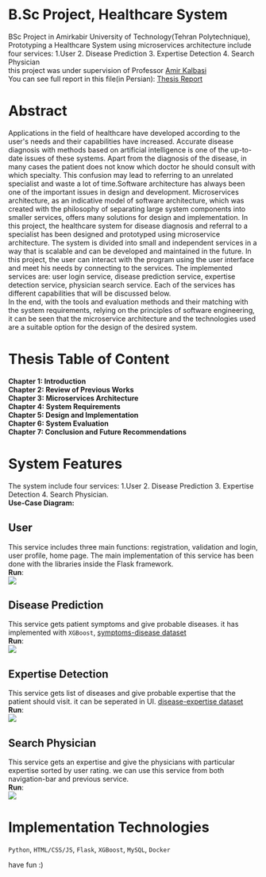 # B.Sc Project, Healthcare System
BSc Project in Amirkabir University of Technology(Tehran Polytechnique), Prototyping a Healthcare System using microservices architecture include four services: 1.User 2. Disease Prediction 3. Expertise Detection 4. Search Physician <br>
this project was under supervision of Professor [Amir Kalbasi](https://scholar.google.com/citations?user=oISEZIUAAAAJ&hl=en&oi=ao) <br>
You can see full report in this file(in Persian): [Thesis Report](https://github.com/pouyanhessabi/B.Sc-Final-Project-Healthcare-Microservice/blob/main/Report/Hessabi%20Final%20Report.pdf)

# Abstract
Applications in the field of healthcare have developed according to the user's needs and their capabilities have increased. Accurate disease diagnosis with methods based on artificial intelligence is one of the up-to-date issues of these systems. Apart from the diagnosis of the disease, in many cases the patient does not know which doctor he should consult with which specialty. This confusion may lead to referring to an unrelated specialist and waste a lot of time.Software architecture has always been one of the important issues in design and development. Microservices architecture, as an indicative model of software architecture, which was created with the philosophy of separating large system components into smaller services, offers many solutions for design and implementation. In this project, the healthcare system for disease diagnosis and referral to a specialist has been designed and prototyped using microservice architecture. The system is divided into small and independent services in a way that is scalable and can be developed and maintained in the future. In this project, the user can interact with the program using the user interface and meet his needs by connecting to the services. The implemented services are: user login service, disease prediction service, expertise detection service, physician search service. Each of the services has different capabilities that will be discussed below.</br>
In the end, with the tools and evaluation methods and their matching with the system requirements, relying on the principles of software engineering, it can be seen that the microservice architecture and the technologies used are a suitable option for the design of the desired system.

# Thesis Table of Content
**Chapter 1: Introduction** <br>
**Chapter 2: Review of Previous Works** <br>
**Chapter 3: Microservices Architecture** <br>
**Chapter 4: System Requirements** <br>
**Chapter 5: Design and Implementation** <br>
**Chapter 6: System Evaluation** <br>
**Chapter 7: Conclusion and Future Recommendations** <br>
# System Features
The system include four services: 1.User 2. Disease Prediction 3. Expertise Detection 4. Search Physician. </br>
**Use-Case Diagram:** </br>
[](https://github.com/pouyanhessabi/B.Sc-Final-Project-Healthcare-Microservice/blob/main/Report/use-case%20diagram.jpg)
## User
This service includes three main functions: registration, validation and login, user profile, home page. The main implementation of this service has been done with the libraries inside the Flask framework. <br>
**Run**: <br>
![](https://github.com/pouyanhessabi/B.Sc-Final-Project-Healthcare-Microservice/blob/main/Report/Gif/User%20auth.gif)
## Disease Prediction
This service gets patient symptoms and give probable diseases. it has implemented with `XGBoost`, [symptoms-disease dataset](https://github.com/pouyanhessabi/B.Sc-Final-Project-Healthcare-Microservice/blob/main/services/ai/data/dataset.csv)<br>
**Run**: <br>
![](https://github.com/pouyanhessabi/B.Sc-Final-Project-Healthcare-Microservice/blob/main/Report/Gif/Disease%20and%20Expertise%20gif.gif)
## Expertise Detection
This service gets list of diseases and give probable expertise that the patient should visit. it can be seperated in UI. [disease-expertise dataset](https://github.com/pouyanhessabi/B.Sc-Final-Project-Healthcare-Microservice/blob/main/services/ai/data/average_result.xlsx)<br>
**Run**: <br>
![](https://github.com/pouyanhessabi/B.Sc-Final-Project-Healthcare-Microservice/blob/main/Report/Gif/Disease%20and%20Expertise%20gif.gif)
## Search Physician
This service gets an expertise and give the physicians with particular expertise sorted by user rating. we can use this service from both navigation-bar and previous service.<br>
**Run**: <br>
![](https://github.com/pouyanhessabi/B.Sc-Final-Project-Healthcare-Microservice/blob/main/Report/Gif/Search.gif)

# Implementation Technologies
`Python`, `HTML/CSS/JS`, `Flask`, `XGBoost`, `MySQL`, `Docker` </br>

have fun :)








